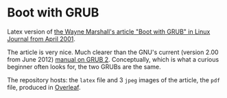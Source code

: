 # Boot with GRUB

Latex version of [the Wayne Marshall's article "Boot with GRUB" in Linux Journal from April 2001](http://www.linuxjournal.com/article/4622).

The article is very nice.
Much clearer than the GNU's current (version 2.00 from June 2012)
[manual on GRUB 2](https://www.gnu.org/software/grub/manual/html_node/index.html).
Conceptually, which is what a curious beginner often looks for, the two GRUBs are the same.


The repository hosts:
the `latex` file and 3 `jpeg` images of the article,
the `pdf` file, produced in [Overleaf](https://www.overleaf.com).


